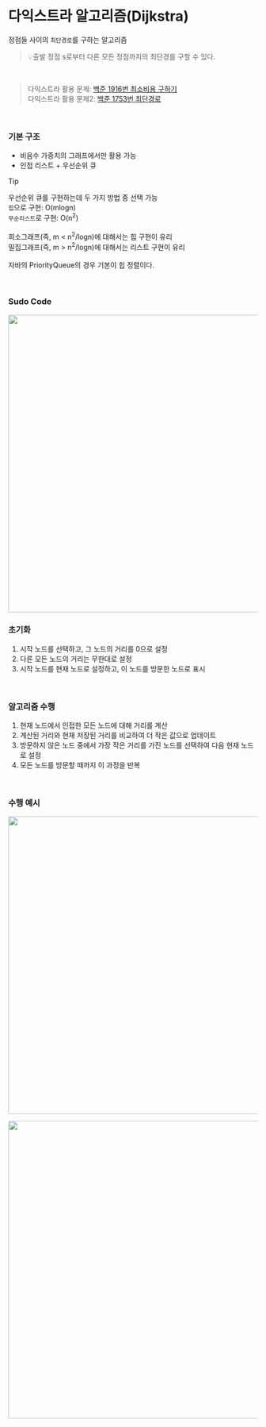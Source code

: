 # 다익스트라 알고리즘(Dijkstra)
정점들 사이의 `최단경로`를 구하는 알고리즘<br/>
> 💡출발 정점 s로부터 다른 모든 정점까지의 최단경를 구할 수 있다.<br/>
<br/>

> 다익스트라 활용 문제: [백준 1916번 최소비용 구하기](https://github.com/jmKim02/Algorithm-problem-solving/tree/24ff7b22b63eb2f4372844af28af2ce48c9eb3f1/Graph_Theory%20/G1916%20)<br/>
> 다익스트라 활용 문제2: [백준 1753번 최단경로](https://github.com/jmKim02/Algorithm-problem-solving/tree/24ff7b22b63eb2f4372844af28af2ce48c9eb3f1/Graph_Theory%20/G1916%20)<br/>

<br/>

### 기본 구조
- 비음수 가중치의 그래프에서만 활용 가능
- 인접 리스트 + 우선순위 큐
> [!TIP]
> 우선순위 큐를 구현하는데 두 가지 방법 중 선택 가능<br/>
> `힙`으로 구현: O(mlogn)<br/>
> `무순리스트`로 구현: O(n<sup>2</sup>)<br/><br/>
> 희소그래프(즉, m < n<sup>2</sup>/logn)에 대해서는 힙 구현이 유리<br/>
> 밀집그래프(즉, m > n<sup>2</sup>/logn)에 대해서는 리스트 구현이 유리<br/><br/>
> 자바의 PriorityQueue의 경우 기본이 힙 정렬이다.<br/>

<br/>

### Sudo Code

<p align="center"><img width="600" src="https://github.com/jmKim02/Algorithm-problem-solving/assets/174222202/7a7519d5-7b9e-4b27-acc3-01d79b599285">

<br/>

### 초기화
1. 시작 노드를 선택하고, 그 노드의 거리를 0으로 설정
2. 다른 모든 노드의 거리는 무한대로 설정
3. 시작 노드를 현재 노드로 설정하고, 이 노드를 방문한 노드로 표시

<br/>

### 알고리즘 수행
1. 현재 노드에서 인접한 모든 노드에 대해 거리를 계산
2. 계산된 거리와 현재 저장된 거리를 비교하여 더 작은 값으로 업데이트
3. 방문하지 않은 노드 중에서 가장 작은 거리를 가진 노드를 선택하여 다음 현재 노드로 설정
4. 모든 노드를 방문할 때까지 이 과정을 반복

<br/>

### 수행 예시

<p align="center"><img width="600" src="https://github.com/jmKim02/Algorithm-problem-solving/assets/174222202/fac32d8a-12a7-42a9-950a-a80af3225d71">
<p align="center"><img width="600" src="https://github.com/jmKim02/Algorithm-problem-solving/assets/174222202/d21404ac-85f3-4639-9044-02d57e770c65">

<br/>
